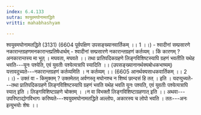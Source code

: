 ```yaml
---
index: 6.4.133
sutra: श्वयुवमघोनामतद्धिते
vritti: mahabhashyam

---
```

 श्वयुवमघोनामतद्धिते (3131) (6604 पूर्वपक्षिण उपसङ्ख्यानवार्तिकम् ।। 1 ।।) - श्वादीनां सम्प्रसारणे नकारान्तग्रहणमनकारान्तप्रतिषेधार्थम् - श्वादीनां सम्प्रसारणे नकारान्तग्रहणं कर्तव्यम् । किं कारणम् ? अनकारान्तस्य मा भूत् । मघवता, मघवते ।। तथा प्रातिपदिकग्रहणे लिङ्गविशिष्टस्यापि ग्रहणं भवतीति यथेह भवति---यूनः पश्येति, एवं युवतीः पश्येत्यत्रापि स्यादिति ।। (उपसङ्ख्यानानर्थक्यबोधकभाष्यम्) यत्तावदुच्यते---नकारान्तग्रहणं कर्तव्यमिति । न कर्तव्यम् ।। (6605 आनर्थक्यसाधकवार्तिकम् ।। 2 ।।) - उक्तं वा - किमुक्तम् ? उक्तमेतत् अर्वणस्तृ मघोनश्च न शिष्यं छान्दसं हि तत् । इति । यदप्युच्यते---तथा प्रातिपदिकग्रहणे लिङ्गविशिष्टस्यापि ग्रहणं भवति यथेह भवति यूनः पश्यति, एवं युवतीः पश्येत्यत्रापि स्यात् इति । लिङ्गविशिष्टग्रहणे चोक्तम् । ।न वा विभक्तौ लिङ्गविशिष्टाग्रहणात् इति ।। अथवा--- उपरिष्टाद्योगविभागः करिष्यते---श्वयुवमघोनामतद्धिते अल्लोपः, अकारस्य च लोपो भवति । ततः---अनः इत्युभयोः शेषः ।। 